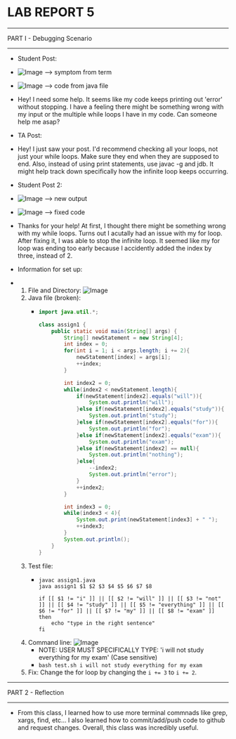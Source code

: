 # **LAB REPORT 5**

***
PART I - Debugging Scenario
***

  * Student Post:
  * ![Image](lab5_code1.png) --> symptom from term
  * ![Image](lab5_code2.png) --> code from java file
  * Hey! I need some help. It seems like my code keeps printing out 'error' without stopping. I have a feeling there might be something wrong with my input or the multiple while loops I have in my code. Can someone help me asap?

  * TA Post:
  * Hey! I just saw your post. I'd recommend checking all your loops, not just your while loops. Make sure they end when they are supposed to end. Also, instead of using print statements, use javac -g and jdb. It might help track down specifically how the infinite loop keeps occurring.

  * Student Post 2:
  * ![Image](lab5_code3.png) --> new output
  * ![Image](lab5_code4.png) --> fixed code
  * Thanks for your help! At first, I thought there might be something wrong with my while loops. Turns out I acutally had an issue with my for loop. After fixing it, I was able to stop the infinite loop. It seemed like my for loop was ending too early because I accidently added the index by three, instead of 2.

  * Information for set up:
  * 1. File and Directory: ![Image](lab5_code5.png)
    2. Java file (broken):
        - ```java
          import java.util.*;
          
          class assign1 {
              public static void main(String[] args) {
                  String[] newStatement = new String[4];
                  int index = 0;
                  for(int i = 1; i < args.length; i += 2){
                      newStatement[index] = args[i];
                      ++index;
                  }

                  int index2 = 0;
                  while(index2 < newStatement.length){
                      if(newStatement[index2].equals("will")){
                          System.out.println("will");
                      }else if(newStatement[index2].equals("study")){
                          System.out.println("study");
                      }else if(newStatement[index2].equals("for")){
                          System.out.println("for");
                      }else if(newStatement[index2].equals("exam")){
                          System.out.println("exam");
                      }else if(newStatement[index2] == null){
                          System.out.println("nothing");
                      }else{
                          --index2;
                          System.out.println("error");
                      }
                      ++index2;
                  }

                  int index3 = 0;
                  while(index3 < 4){
                      System.out.print(newStatement[index3] + " ");
                      ++index3;
                  }
                  System.out.println();
              }
          }
          ```
    4. Test file:
        - ```console
          javac assign1.java
          java assign1 $1 $2 $3 $4 $5 $6 $7 $8

          if [[ $1 != "i" ]] || [[ $2 != "will" ]] || [[ $3 != "not" ]] || [[ $4 != "study" ]] || [[ $5 != "everything" ]] || [[ $6 != "for" ]] || [[ $7 != "my" ]] || [[ $8 != "exam" ]]
          then
              echo "type in the right sentence"
          fi
          ```
    5. Command line: ![Image](lab5_code8.png)
        - NOTE: USER MUST SPECIFICALLY TYPE: 'i will not study everything for my exam' (Case sensitive)
        - `bash test.sh i will not study everything for my exam`
    6. Fix: Change the for loop by changing the `i += 3` to `i += 2`.
   

***
PART 2 - Reflection
***

 * From this class, I learned how to use more terminal commnads like grep, xargs, find, etc... I also learned how to commit/add/push code to github and request changes. Overall, this class was incredibly useful. 
